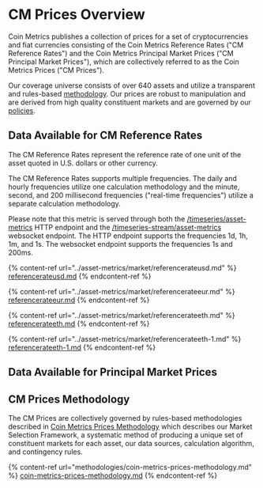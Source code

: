 # CM Prices Overview

Coin Metrics publishes a collection of prices for a set of cryptocurrencies and fiat currencies consisting of the Coin Metrics Reference Rates ("CM Reference Rates") and the Coin Metrics Principal Market Prices ("CM Principal Market Prices"), which are collectively referred to as the Coin Metrics Prices ("CM Prices").

Our coverage universe consists of over 640 assets and utilize a transparent and rules-based [methodology](methodologies/coin-metrics-prices-methodology.md). Our prices are robust to manipulation and are derived from high quality constituent markets and are governed by our [policies](methodologies/coin-metrics-prices-policies.md).

## Data Available for CM Reference Rates

The CM Reference Rates represent the reference rate of one unit of the asset quoted in U.S. dollars or other currency.

The CM Reference Rates supports multiple frequencies. The daily and hourly frequencies utilize one calculation methodology and the minute, second, and 200 millisecond frequencies ("real-time frequencies") utilize a separate calculation methodology.

Please note that this metric is served through both the [/timeseries/asset-metrics](https://docs.coinmetrics.io/api/v4#operation/getTimeseriesAssetMetrics) HTTP endpoint and the [/timeseries-stream/asset-metrics](https://docs.coinmetrics.io/api/v4#operation/getTimeseriesStreamAssetMetrics) websocket endpoint. The HTTP endpoint supports the frequencies 1d, 1h, 1m, and 1s. The websocket endpoint supports the frequencies 1s and 200ms.

{% content-ref url="../asset-metrics/market/referencerateusd.md" %}
[referencerateusd.md](../asset-metrics/market/referencerateusd.md)
{% endcontent-ref %}

{% content-ref url="../asset-metrics/market/referencerateeur.md" %}
[referencerateeur.md](../asset-metrics/market/referencerateeur.md)
{% endcontent-ref %}

{% content-ref url="../asset-metrics/market/referencerateeth.md" %}
[referencerateeth.md](../asset-metrics/market/referencerateeth.md)
{% endcontent-ref %}

{% content-ref url="../asset-metrics/market/referencerateeth-1.md" %}
[referencerateeth-1.md](../asset-metrics/market/referencerateeth-1.md)
{% endcontent-ref %}

## Data Available for Principal Market Prices



## CM Prices Methodology

The CM Prices are collectively governed by rules-based methodologies described in [Coin Metrics Prices Methodology](https://docs.coinmetrics.io/market-data/methodologies/coin-metrics-prices-methodology) which describes our Market Selection Framework, a systematic method of producing a unique set of constituent markets for each asset, our data sources, calculation algorithm, and contingency rules.

{% content-ref url="methodologies/coin-metrics-prices-methodology.md" %}
[coin-metrics-prices-methodology.md](methodologies/coin-metrics-prices-methodology.md)
{% endcontent-ref %}
